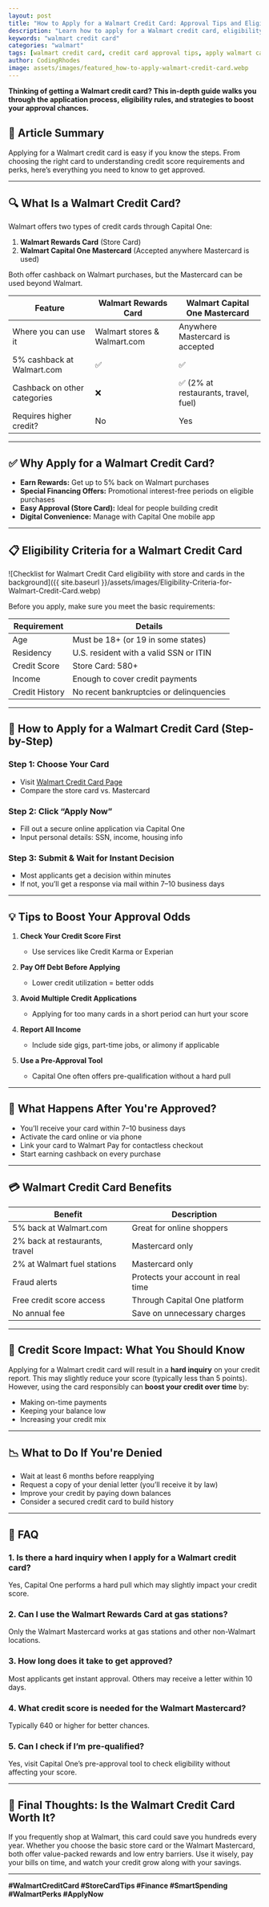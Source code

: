 ```yaml
---
layout: post
title: "How to Apply for a Walmart Credit Card: Approval Tips and Eligibility Explained"
description: "Learn how to apply for a Walmart credit card, eligibility criteria, and tips to increase approval odds. Simple steps for smart shoppers."
keywords: "walmart credit card"
categories: "walmart"
tags: [walmart credit card, credit card approval tips, apply walmart card, credit score, store cards]
author: CodingRhodes
image: assets/images/featured_how-to-apply-walmart-credit-card.webp
---
```


**Thinking of getting a Walmart credit card? This in-depth guide walks you through the application process, eligibility rules, and strategies to boost your approval chances.**

## 📝 Article Summary
Applying for a Walmart credit card is easy if you know the steps. From choosing the right card to understanding credit score requirements and perks, here’s everything you need to know to get approved.

---

## 🔍 What Is a Walmart Credit Card?

Walmart offers two types of credit cards through Capital One:

1. **Walmart Rewards Card** (Store Card)
2. **Walmart Capital One Mastercard** (Accepted anywhere Mastercard is used)

Both offer cashback on Walmart purchases, but the Mastercard can be used beyond Walmart.

| Feature | Walmart Rewards Card | Walmart Capital One Mastercard |
|--------|-----------------------|----------------------------------|
| Where you can use it | Walmart stores & Walmart.com | Anywhere Mastercard is accepted |
| 5% cashback at Walmart.com | ✅ | ✅ |
| Cashback on other categories | ❌ | ✅ (2% at restaurants, travel, fuel) |
| Requires higher credit? | No | Yes |

---

## ✅ Why Apply for a Walmart Credit Card?

<script async src="https://pagead2.googlesyndication.com/pagead/js/adsbygoogle.js?client=ca-pub-2784742237479601"
     crossorigin="anonymous"></script>
<!-- Ads Homepage below top article -->
<ins class="adsbygoogle"
     style="display:block"
     data-ad-client="ca-pub-2784742237479601"
     data-ad-slot="3760872290"
     data-ad-format="auto"
     data-full-width-responsive="true"></ins>
<script>
     (adsbygoogle = window.adsbygoogle || []).push({});
</script>

- **Earn Rewards:** Get up to 5% back on Walmart purchases
- **Special Financing Offers:** Promotional interest-free periods on eligible purchases
- **Easy Approval (Store Card):** Ideal for people building credit
- **Digital Convenience:** Manage with Capital One mobile app

---

## 📋 Eligibility Criteria for a Walmart Credit Card

![Checklist for Walmart Credit Card eligibility with store and cards in the background]({{ site.baseurl }}/assets/images/Eligibility-Criteria-for-Walmart-Credit-Card.webp)

Before you apply, make sure you meet the basic requirements:

| Requirement | Details |
|-------------|---------|
| Age | Must be 18+ (or 19 in some states) |
| Residency | U.S. resident with a valid SSN or ITIN |
| Credit Score | Store Card: 580+ | Mastercard: 640+ |
| Income | Enough to cover credit payments |
| Credit History | No recent bankruptcies or delinquencies |

---

## 🚀 How to Apply for a Walmart Credit Card (Step-by-Step)

### Step 1: Choose Your Card
- Visit [Walmart Credit Card Page](https://www.walmart.com/cp/walmart-credit-card/632402)
- Compare the store card vs. Mastercard

### Step 2: Click “Apply Now”
- Fill out a secure online application via Capital One
- Input personal details: SSN, income, housing info

### Step 3: Submit & Wait for Instant Decision
- Most applicants get a decision within minutes
- If not, you’ll get a response via mail within 7–10 business days

---

## 💡 Tips to Boost Your Approval Odds

1. **Check Your Credit Score First**
   - Use services like Credit Karma or Experian

2. **Pay Off Debt Before Applying**
   - Lower credit utilization = better odds

3. **Avoid Multiple Credit Applications**
   - Applying for too many cards in a short period can hurt your score

4. **Report All Income**
   - Include side gigs, part-time jobs, or alimony if applicable

5. **Use a Pre-Approval Tool**
   - Capital One often offers pre-qualification without a hard pull

---

## 📲 What Happens After You're Approved?

- You’ll receive your card within 7–10 business days
- Activate the card online or via phone
- Link your card to Walmart Pay for contactless checkout
- Start earning cashback on every purchase

---

## 💳 Walmart Credit Card Benefits

<script async src="https://pagead2.googlesyndication.com/pagead/js/adsbygoogle.js?client=ca-pub-2784742237479601"
     crossorigin="anonymous"></script>
<!-- Ads Homepage below top article -->
<ins class="adsbygoogle"
     style="display:block"
     data-ad-client="ca-pub-2784742237479601"
     data-ad-slot="3760872290"
     data-ad-format="auto"
     data-full-width-responsive="true"></ins>
<script>
     (adsbygoogle = window.adsbygoogle || []).push({});
</script>

| Benefit | Description |
|---------|-------------|
| 5% back at Walmart.com | Great for online shoppers |
| 2% back at restaurants, travel | Mastercard only |
| 2% at Walmart fuel stations | Mastercard only |
| Fraud alerts | Protects your account in real time |
| Free credit score access | Through Capital One platform |
| No annual fee | Save on unnecessary charges |

---

## 🧾 Credit Score Impact: What You Should Know

Applying for a Walmart credit card will result in a **hard inquiry** on your credit report. This may slightly reduce your score (typically less than 5 points). However, using the card responsibly can **boost your credit over time** by:

- Making on-time payments
- Keeping your balance low
- Increasing your credit mix

---

## 📉 What to Do If You're Denied

- Wait at least 6 months before reapplying
- Request a copy of your denial letter (you’ll receive it by law)
- Improve your credit by paying down balances
- Consider a secured credit card to build history

---

## 🧠 FAQ

### 1. Is there a hard inquiry when I apply for a Walmart credit card?
Yes, Capital One performs a hard pull which may slightly impact your credit score.

### 2. Can I use the Walmart Rewards Card at gas stations?
Only the Walmart Mastercard works at gas stations and other non-Walmart locations.

### 3. How long does it take to get approved?
Most applicants get instant approval. Others may receive a letter within 10 days.

### 4. What credit score is needed for the Walmart Mastercard?
Typically 640 or higher for better chances.

### 5. Can I check if I’m pre-qualified?
Yes, visit Capital One’s pre-approval tool to check eligibility without affecting your score.

---

## 🏁 Final Thoughts: Is the Walmart Credit Card Worth It?

If you frequently shop at Walmart, this card could save you hundreds every year. Whether you choose the basic store card or the Walmart Mastercard, both offer value-packed rewards and low entry barriers. Use it wisely, pay your bills on time, and watch your credit grow along with your savings.

---

**#WalmartCreditCard #StoreCardTips #Finance #SmartSpending #WalmartPerks #ApplyNow**

